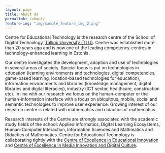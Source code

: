 ```yaml
---
layout: page
title: About Us
permalink: /about/
feature-img: "img/sample_feature_img_2.png"
---
```



Centre for Educational Technology is the research centre of the School of Digital Technology, [Tallinn University (TLU)](http://www.tlu.ee). Centre was established more than 20 years ago and is now one of the leading competency-centres in technology-enhanced learning in Estonia.

Our centre investigates the development, adoption and use of technologies in several areas of society. Special focus is put on technologies in education (learning environments and technologies, digital competencies, game-based learning, location-based technologies for education), information environments and libraries (knowledge management, digital libraries and digital literacies), industry (ICT sector, healthcare, construction etc). In line with our research we focus on the human-computer or the human-information interface with a focus on ubiquitous, mobile, social and semantic technologies to improve user experience. Growing interest of our research centre is related with mathematics and didactics of mathematics. 

Research interests of the Centre are strongly associated with the academic study fields of the school: Applied Informatics, Digital Learning Ecosystems, Human-Computer Interaction, Information Sciences and Mathmatics and Didactics of Mathematics. Centre for Educational Technology is collaborating tightly with the [Centre of Excellence in Educational Innovation](http://www.tlu.ee/en/TU-Centre-of-Excellence-in-Educational-Innovation) and [Centre of Excellence in Media Innovation and Digital Culture](http://www.tlu.ee/en/TU-Centre-of-Excellence-in-Media-Innovation-and-Digital-Culture).
